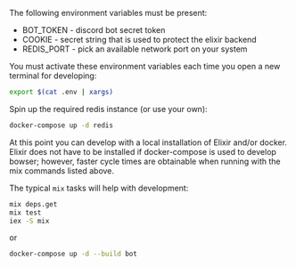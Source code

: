 The following environment variables must be present:
* BOT_TOKEN - discord bot secret token
* COOKIE - secret string that is used to protect the elixir backend
* REDIS_PORT - pick an available network port on your system

You must activate these environment variables each time you open a new terminal for developing:

```sh
export $(cat .env | xargs)
```

Spin up the required redis instance (or use your own):

```sh
docker-compose up -d redis
```

At this point you can develop with a local installation of Elixir and/or docker. Elixir does not have to be installed if docker-compose is used to develop bowser; however, faster cycle times are obtainable when running with the mix commands listed above.

The typical `mix` tasks will help with development:

```sh
mix deps.get
mix test
iex -S mix
```

or

```sh
docker-compose up -d --build bot
```
